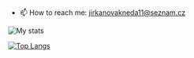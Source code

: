 - 📫 How to reach me: jirkanovakneda11@seznam.cz

![My stats](https://github-readme-stats.vercel.app/api?username=TaraJura&show_icons=true&theme=github_dark)

[![Top Langs](https://github-readme-stats.vercel.app/api/top-langs/?username=TaraJura&layout=donut)](https://github.com/TaraJura/github-readme-stats)
